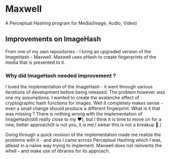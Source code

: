 # Maxwell
A Perceptual Hashing program for Media(Image, Audio, Video)

## Improvements on ImageHash
From one of my own repositories - I bring an upgraded version of the ImageHash - Maxwell. Maxwell uses pHash to create fingerprints of the media that is presented to it. 

### Why did ImageHash needed improvement ?
I loved the implementation of the ImageHash - it went through various iterations of development before being released. The problem however was one my assumptions. I wanted to create the avalanche effect of cryptographic hash functions for images. Well it completely makes sense - even a small change should produce a different fingerprint. What is it that was missing ? There is nothing wrong with the implementation of ImageHash(still really close to my ❤️), but I think it is time to move on for a new, better approach(It is not you, it is me.I swear this is not a breakup 🙂.)

Going through a quick revision of the implementation made me realize the problems with it - and also I came across Perceptual Hashing which I was, atleast in a naiive way trying to implement. Maxwell does not reinvents the whell - and make use of libraries for its approach.
